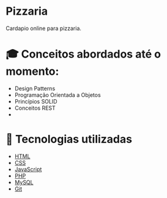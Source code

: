 # Pizzaria
 Cardapio online para pizzaria.

 # 🎓 Conceitos abordados até o momento:
- Design Patterns
- Programação Orientada a Objetos
- Princípios SOLID
- Conceitos REST
- 
# 🚀 Tecnologias utilizadas
- [HTML](https://reactjs.org/)
- [CSS](https://nodejs.org/)
- [JavaScript](https://www.javascript.com/)
- [PHP](https://www.php.net/manual/pt_BR/intro-whatis.php)
- [MySQL](https://www.mysql.com/)
- [Git](https://git-scm.com/)
